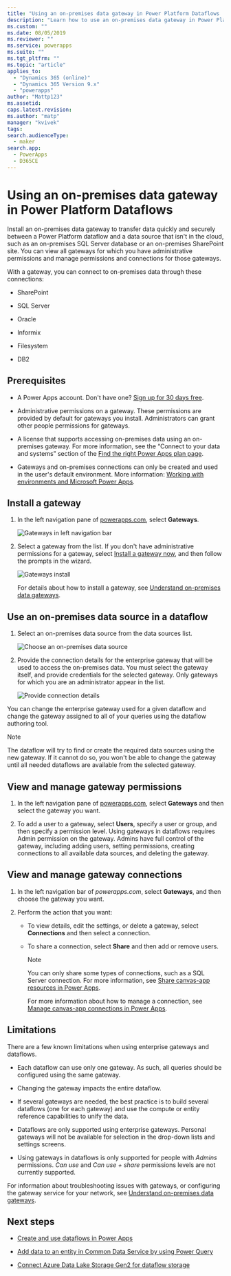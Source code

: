 ```yaml
---
title: "Using an on-premises data gateway in Power Platform Dataflows | MicrosoftDocs"
description: "Learn how to use an on-premises data gateway in Power Platform Dataflows"
ms.custom: ""
ms.date: 08/05/2019
ms.reviewer: ""
ms.service: powerapps
ms.suite: ""
ms.tgt_pltfrm: ""
ms.topic: "article"
applies_to: 
  - "Dynamics 365 (online)"
  - "Dynamics 365 Version 9.x"
  - "powerapps"
author: "Mattp123"
ms.assetid: 
caps.latest.revision: 
ms.author: "matp"
manager: "kvivek"
tags: 
search.audienceType: 
  - maker
search.app: 
  - PowerApps
  - D365CE
---
```

# Using an on-premises data gateway in Power Platform Dataflows

Install an on-premises data gateway to transfer data quickly and securely
between a Power Platform dataflow and a data source that isn't in the cloud,
such as an on-premises SQL Server database or an on-premises SharePoint site.
You can view all gateways for which you have administrative permissions and
manage permissions and connections for those gateways.

With a gateway, you can connect to on-premises data through these connections:

-   SharePoint

-   SQL Server

-   Oracle

-   Informix

-   Filesystem

-   DB2

## Prerequisites

-   A Power Apps account. Don't have one? [Sign up for 30 days free](https://docs.microsoft.com/powerapps/maker/signup-for-powerapps).

-   Administrative permissions on a gateway. These permissions are provided by
    default for gateways you install. Administrators can grant other people
    permissions for gateways. 

-   A license that supports accessing on-premises data using an on-premises
    gateway. For more information, see the “Connect to your data and systems” section of the
    [Find the right Power Apps plan page](https://powerapps.microsoft.com/pricing/).

-   Gateways and on-premises connections can only be created and used in the
    user's default environment. More information: [Working with environments and Microsoft Power Apps](../canvas-apps/working-with-environments.md).

## Install a gateway
1.  In the left navigation pane of [powerapps.com](https://make.powerapps.com/?utm_source=padocs&utm_medium=linkinadoc&utm_campaign=referralsfromdoc), select **Gateways**.

    ![Gateways in left navigation bar](media/nav-pane-gateways.png)

2.  Select a gateway from the list. If you don't have administrative permissions for a gateway, select
    [Install a gateway now](https://go.microsoft.com/fwlink/?LinkID=820931), and then follow the prompts in the wizard.

     ![Gateways install](media/install-gateway-now.png)

     For details about how to install a gateway, see [Understand on-premises data gateways](../canvas-apps/gateway-reference.md).

## Use an on-premises data source in a dataflow
1. Select an on-premises data source from the data sources list.

   ![Choose an on-premises data source](media/on-premises-data-sources.png)

2. Provide the connection details for the enterprise gateway that will be used to access the on-premises data. You must select the gateway itself, and provide credentials for the selected
gateway. Only gateways for which you are an administrator appear in the list.

    ![Provide connection details](media/connection-creds.png)

You can change the enterprise gateway used for a given dataflow and change the gateway assigned to all of your queries using the dataflow authoring tool.

> [!NOTE]
> The dataflow will try to find or create the required data sources using the new gateway. If it cannot do so, you won't be able to change the gateway until all needed dataflows are available from the selected gateway.


## View and manage gateway permissions
1.  In the left navigation pane of [powerapps.com](https://make.powerapps.com/?utm_source=padocs&utm_medium=linkinadoc&utm_campaign=referralsfromdoc), select **Gateways** and then select the gateway you want.

2.  To add a user to a gateway, select **Users**, specify a user or group, and then specify a permission level. Using gateways in dataflows requires Admin permission on the gateway. Admins have full control of the gateway, including adding users, setting permissions, creating connections to all available data sources, and deleting the gateway.

## View and manage gateway connections
1.  In the left navigation bar of *powerapps.com*, select **Gateways**, and then choose the gateway you want.

2.  Perform the action that you want: 
    - To view details, edit the settings, or delete a gateway, select **Connections** and then select a connection.
    - To share a connection, select **Share** and then add or remove users.

      > [!NOTE]
      > You can only share some types of connections, such as a SQL Server connection. For more information, see [Share canvas-app resources in Power Apps](../canvas-apps/share-app-resources.md). <br />
      >
      > For more information about how to manage a connection, see [Manage canvas-app connections in Power Apps](../canvas-apps/add-manage-connections.md).


## Limitations
There are a few known limitations when using enterprise gateways and dataflows.

-   Each dataflow can use only one gateway. As such, all queries should be
    configured using the same gateway.

-   Changing the gateway impacts the entire dataflow.

-   If several gateways are needed, the best practice is to build several
    dataflows (one for each gateway) and use the compute or entity reference
    capabilities to unify the data.

-   Dataflows are only supported using enterprise gateways. Personal gateways
    will not be available for selection in the drop-down lists and settings
    screens.
    
-   Using gateways in dataflows is only supported for people with *Admins* permissions. *Can use* and *Can use + share* permissions levels are not currently supported.

For information about troubleshooting issues with gateways, or configuring the
gateway service for your network, see [Understand on-premises data gateways](../canvas-apps/gateway-reference.md).

## Next steps

- [Create and use dataflows in Power Apps](create-and-use-dataflows.md)

- [Add data to an entity in Common Data Service by using Power Query](data-platform-cds-newentity-pq.md)

- [Connect Azure Data Lake Storage Gen2 for dataflow storage](/power-bi/service-dataflows-connect-azure-data-lake-storage-gen2)


